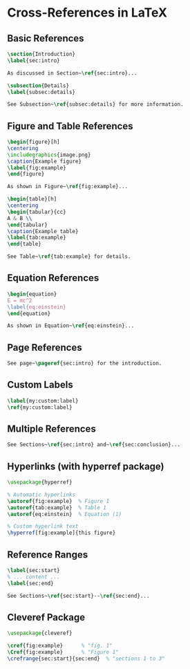 # Cross-References in LaTeX

## Basic References
```latex
\section{Introduction}
\label{sec:intro}

As discussed in Section~\ref{sec:intro}...

\subsection{Details}
\label{subsec:details}

See Subsection~\ref{subsec:details} for more information.
```

## Figure and Table References
```latex
\begin{figure}[h]
\centering
\includegraphics{image.png}
\caption{Example figure}
\label{fig:example}
\end{figure}

As shown in Figure~\ref{fig:example}...

\begin{table}[h]
\centering
\begin{tabular}{cc}
A & B \\
\end{tabular}
\caption{Example table}
\label{tab:example}
\end{table}

See Table~\ref{tab:example} for details.
```

## Equation References
```latex
\begin{equation}
E = mc^2
\label{eq:einstein}
\end{equation}

As shown in Equation~\ref{eq:einstein}...
```

## Page References
```latex
See page~\pageref{sec:intro} for the introduction.
```

## Custom Labels
```latex
\label{my:custom:label}
\ref{my:custom:label}
```

## Multiple References
```latex
See Sections~\ref{sec:intro} and~\ref{sec:conclusion}...
```

## Hyperlinks (with hyperref package)
```latex
\usepackage{hyperref}

% Automatic hyperlinks
\autoref{fig:example}  % Figure 1
\autoref{tab:example}  % Table 1
\autoref{eq:einstein}  % Equation (1)

% Custom hyperlink text
\hyperref[fig:example]{this figure}
```

## Reference Ranges
```latex
\label{sec:start}
% ... content ...
\label{sec:end}

See Sections~\ref{sec:start}--\ref{sec:end}...
```

## Cleveref Package
```latex
\usepackage{cleveref}

\cref{fig:example}      % "fig. 1"
\Cref{fig:example}      % "Figure 1"
\crefrange{sec:start}{sec:end}  % "sections 1 to 3"
```
